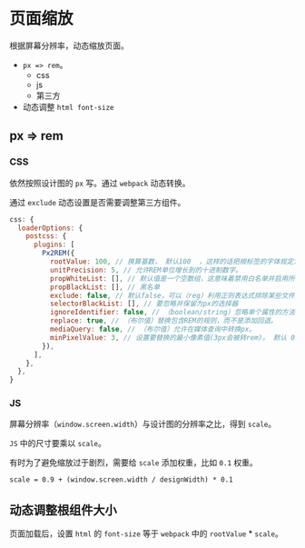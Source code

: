 # 页面缩放

根据屏幕分辨率，动态缩放页面。

* `px => rem`。
  * css
  * js
  * 第三方
* 动态调整 `html font-size`

## px => rem

### CSS

依然按照设计图的 `px` 写。通过 `webpack` 动态转换。

通过 `exclude` 动态设置是否需要调整第三方组件。

```js
css: {
  loaderOptions: {
    postcss: {
      plugins: [
        Px2REM({
          rootValue: 100, // 换算基数， 默认100  ，这样的话把根标签的字体规定为1rem为50px,这样就可以从设计稿上量出多少个px直接在代码中写多上px了。
          unitPrecision: 5, // 允许REM单位增长到的十进制数字。
          propWhiteList: [], // 默认值是一个空数组，这意味着禁用白名单并启用所有属性。
          propBlackList: [], // 黑名单
          exclude: false, // 默认false，可以（reg）利用正则表达式排除某些文件夹的方法，例如/(node_module)/ 。如果想把前端UI框架内的px也转换成rem，请把此属性设为默认值
          selectorBlackList: [], // 要忽略并保留为px的选择器
          ignoreIdentifier: false, // （boolean/string）忽略单个属性的方法，启用ignoreidentifier后，replace将自动设置为true。
          replace: true, // （布尔值）替换包含REM的规则，而不是添加回退。
          mediaQuery: false, // （布尔值）允许在媒体查询中转换px。
          minPixelValue: 3, // 设置要替换的最小像素值(3px会被转rem)。 默认 0
        }),
      ],
    },
  },
}
```

### JS

屏幕分辨率（`window.screen.width`）与设计图的分辨率之比，得到 `scale`。

`JS` 中的尺寸要乘以 `scale`。

有时为了避免缩放过于剧烈，需要给 `scale` 添加权重，比如 `0.1` 权重。

`scale = 0.9 + (window.screen.width / designWidth) * 0.1`

## 动态调整根组件大小

页面加载后，设置 `html` 的 `font-size` 等于 `webpack` 中的 `rootValue` * `scale`。
